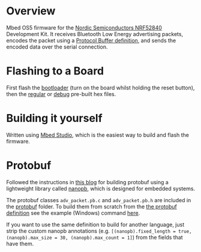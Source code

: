 # Overview
Mbed OS5 firmware for the [Nordic Semiconductors NRF52840](https://www.nordicsemi.com/Products/Low-power-short-range-wireless/nRF52840) Development Kit. It receives Bluetooth Low Energy advertising packets, encodes the packet using a [Protocol Buffer definition](./protobuf/adv_packet.proto), and sends the encoded data over the serial connection. 

# Flashing to a Board
First flash the [bootloader](./bootloader/0253_sam3u2c_mkit_dk_dongle_nrf5x_0x5000.bin) (turn on the board whilst holding the reset button), then the [regular](./bin/mbed-os-ble-sender.hex) or [debug](https://github.com/6point6/nRF52_BLE_sender/blob/master/bin/mbed-os-ble-sender_debug_on.hex) pre-built hex files.

# Building it yourself
Written using [Mbed Studio](https://os.mbed.com/studio/), which is the easiest way to build and flash the firmware.

# Protobuf
Followed the instructions in [this blog](https://techtutorialsx.com/2018/10/19/esp32-esp8266-arduino-protocol-buffers/) for building protobuf using a lightweight library called [nanopb](https://jpa.kapsi.fi/nanopb/), which is designed for embedded systems.

The protobuf classes `adv_packet.pb.c` and `adv_packet.pb.h` are included in the [protobuf](./protobuf) folder. To build them from scratch from the [the protobuf definition](./protobuf/adv_packet.proto) see the example (Windows) command [here](./protobuf/run_protoc.cmd).

If you want to use the same definition to build for another language, just strip the custom nanopb annotations (e.g. `[(nanopb).fixed_length = true, (nanopb).max_size = 30, (nanopb).max_count = 1]`) from the fields that have them. 
